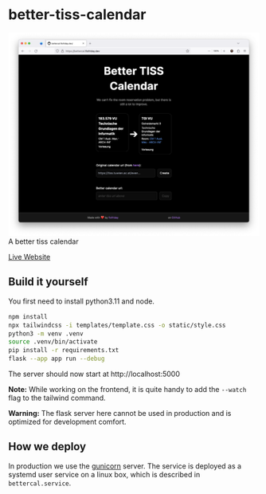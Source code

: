 # better-tiss-calendar

![Screenshot](screenshot.png)
A better tiss calendar

[Live Website](https://bettercal.flofriday.dev/)

## Build it yourself

You first need to install python3.11 and node.

```bash
npm install
npx tailwindcss -i templates/template.css -o static/style.css
python3 -m venv .venv
source .venv/bin/activate
pip install -r requirements.txt
flask --app app run --debug
```

The server should now start at http://localhost:5000

**Note:** While working on the frontend, it is quite handy to add the `--watch` 
flag to the tailwind command.

**Warning:** The flask server here cannot be used in production and is optimized
for development comfort.

## How we deploy 

In production we use the [gunicorn](https://gunicorn.org/) server.
The service is deployed as a systemd user service on a linux box, which is 
described in `bettercal.service`.